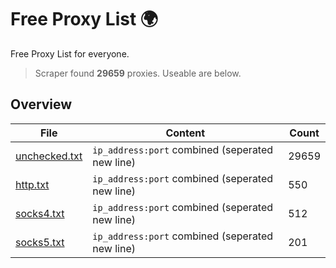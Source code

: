 
# Free Proxy List 🌍

Free Proxy List for everyone.
> Scraper found **29659** proxies. Useable are below.

## Overview

|File|Content|Count|
|----|-------|-----|
|[unchecked.txt](https://raw.githubusercontent.com/yemixzy/proxy-list/main/proxies/unchecked.txt)|`ip_address:port` combined (seperated new line)|29659|
|[http.txt](https://raw.githubusercontent.com/yemixzy/proxy-list/main/proxies/http.txt)|`ip_address:port` combined (seperated new line)|550|
|[socks4.txt](https://raw.githubusercontent.com/yemixzy/proxy-list/main/proxies/socks4.txt)|`ip_address:port` combined (seperated new line)|512|
|[socks5.txt](https://raw.githubusercontent.com/yemixzy/proxy-list/main/proxies/socks5.txt)|`ip_address:port` combined (seperated new line)|201|

